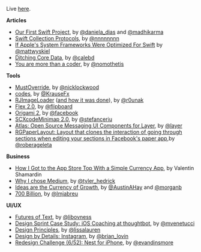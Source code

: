 Live [here](http://ios-goodies.com/post/112177288611/week-68). 

**Articles**

* [Our First Swift Project](http://tech.ustwo.com/2015/02/19/our-first-swift-project/), by [@daniela_dias](https://twitter.com/daniela_dias) and [@madhikarma](https://twitter.com/madhikarma/)
* [Swift Collection Protocols](http://nshipster.com/swift-collection-protocols/), by [@nnnnnnnn](https://twitter.com/nnnnnnnn)
* [If Apple's System Frameworks Were Optimized For Swift](http://mattwyskiel.github.io/posts/2015/02/16/if-apples-system-frameworks-were-optimized-for-swift.html) by [@mattwyskiel](https://twitter.com/mattwyskiel)
* [Ditching Core Data](https://medium.com/the-way-north/ditching-core-data-865c1bb5564c), by [@calebd](https://twitter.com/calebd)
* [You are more than a coder](http://nomothetis.svbtle.com/you-are-more-than-a-coder), by [@nomothetis](https://twitter.com/nomothetis)

**Tools**

* [MustOverride](https://github.com/nicklockwood/MustOverride), by [@nicklockwood](https://twitter.com/nicklockwood)
* [codes](https://github.com/KrauseFx/codes), by [@KrauseFx](https://twitter.com/KrauseFx)
* [RJImageLoader](https://github.com/rounak/RJImageLoader) ([and how it was done](http://www.raywenderlich.com/94302/implement-circular-image-loader-animation-cashapelayer)), by [@r0unak](https://twitter.com/r0unak)
* [Flex 2.0](https://github.com/Flipboard/FLEX/releases/tag/2.0.0), by [@flipboard](https://twitter.com/flipboard)
* [Origami 2](https://code.facebook.com/posts/883904991672650/introducing-origami-live/), by [@facebook](https://twitter.com/facebook)
* [SCXcodeMinimap 2.0](https://github.com/stefanceriu/SCXcodeMiniMap), by [@stefanceriu](https://twitter.com/stefanceriu)
* [Atlas: Open Source Messaging UI Components for Layer](http://blog.layer.com/introducing-atlas/), by [@layer](https://twitter.com/layer)
* [RGPaperLayout: Layout that clones the interaction of going through sections when editing your sections in Facebook's paper app](https://github.com/terminatorover/RGPaperLayout),by [@roberageleta](https://twitter.com/roberageleta)

**Business**

* [How I Got to the App Store Top With a Simple Currency App](http://kukuruku.co/hub/ios/how-i-got-to-the-app-store-top-with-a-simple-currency-app), by Valentin Shamardin 
* [Why I chose Medium](https://medium.com/@t/why-i-chose-medium-59be7a0062a8), by [@tyler_hedrick](https://twitter.com/tyler_hedrick)
* [Ideas are the Currency of Growth](https://blog.branch.io/ideas-are-the-currency-of-growth), by [@AustinAHay](https://twitter.com/AustinAHay) and [@morganb](https://twitter.com/morganb)
* [700 Billion](https://lmjabreu.com/post/700-billion/), by [@lmjabreu](https://twitter.com/lmjabreu)
 
**UI/UX** 

* [Futures of Text](http://whoo.ps/2015/02/23/futures-of-text), by [@libovness](https://twitter.com/libovness)
* [Design Sprint Case Study: iOS Coaching at thoughtbot](https://robots.thoughtbot.com/ios-coaching-product-design-sprint), by [@mvenetucci](https://twitter.com/mvenetucci)
* [Design Principles](http://learndesignprinciples.com/), by [@lissalauren](https://twitter.com/lissalauren)
* [Design by Details: Instagram](http://blog.brianlovin.com/design-details-instagram-for-ios/), by [@brian_lovin](https://twitter.com/brian_lovin)
* [Redesign Challenge (6/52): Nest for iPhone](https://medium.com/weekly-redesign-challenge/redesign-challenge-6-52-nest-for-iphone-d322c6778941), by [@evandinsmore](https://twitter.com/evandinsmore)
